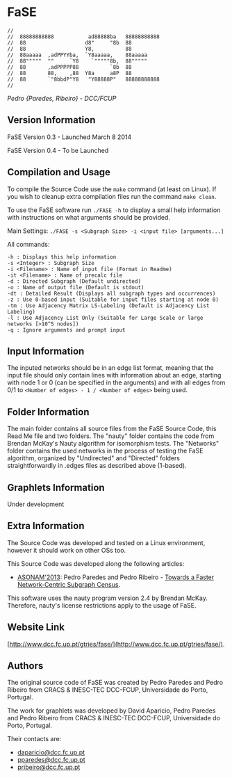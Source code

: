 # FaSE

    //                                                
    //  88888888888           ad88888ba   88888888888  
    //  88                   d8"     "8b  88           
    //  88                   Y8,          88           
    //  88aaaaa  ,adPPYYba,  `Y8aaaaa,    88aaaaa      
    //  88"""""  ""     `Y8    `"""""8b,  88"""""      
    //  88       ,adPPPPP88          `8b  88           
    //  88       88,    ,88  Y8a     a8P  88           
    //  88       `"8bbdP"Y8   "Y88888P"   88888888888  
    //                                                 

_Pedro {Paredes, Ribeiro} - DCC/FCUP_

## Version Information
FaSE Version 0.3 - Launched March 8 2014

FaSE Version 0.4 - To be Launched

## Compilation and Usage
To compile the Source Code use the `make` command (at least on Linux).
If you wish to cleanup extra compilation files run the command `make clean`.

To use the FaSE software run `./FASE -h` to display a small help information
with instructions on what arguments should be provided.

Main Settings: `./FASE -s <Subgraph Size> -i <input file> [arguments...]`

All commands:

    -h : Displays this help information
	-s <Integer> : Subgraph Size
	-i <Filename> : Name of input file (Format in Readme)
	-it <Filename> : Name of precalc file
	-d : Directed Subgraph (Default undirected)
	-o : Name of output file (Default is stdout)
	-dt : Detailed Result (Displays all subgraph types and occurrences)
	-z : Use 0-based input (Suitable for input files starting at node 0)
	-tm : Use Adjacency Matrix LS-Labeling (Default is Adjacency List Labeling)
	-l : Use Adjacency List Only (Suitable for Large Scale or large networks [>10^5 nodes])
	-q : Ignore arguments and prompt input

## Input Information
The inputed networks should be in an edge list format, meaning that the input
file should only contain lines with information about an edge, starting with
node 1 or 0 (can be specified in the arguments) and with all edges from 0/1
to `<Number of edges> - 1 / <Number of edges>` being used.

## Folder Information
The main folder contains all source files from the FaSE Source Code, this Read Me
file and two folders. The "nauty" folder contains the code from Brendan McKay's
Nauty algorithm for isomorphism tests. The "Networks" folder contains the used
networks in the process of testing the FaSE algorithm, organized by "Undirected"
and "Directed" folders straightforwardly in .edges files as described above (1-based).

## Graphlets Information
Under development

## Extra Information
The Source Code was developed and tested on a Linux environment, however it
should work on other OSs too.

This Source Code was developed along the following articles:

* [ASONAM'2013](http://asonam.cpsc.ucalgary.ca/): Pedro Paredes and Pedro Ribeiro - [Towards a Faster
Network-Centric Subgraph Census](http://dl.acm.org/citation.cfm?doid=2492517.2492535).

This software uses the nauty program version 2.4 by Brendan McKay. Therefore, nauty's
license restrictions apply to the usage of FaSE.

## Website Link
[http://www.dcc.fc.up.pt/gtries/fase/](http://www.dcc.fc.up.pt/gtries/fase/).

## Authors
The original source code of FaSE was created by Pedro
Paredes and Pedro Ribeiro from CRACS & INESC-TEC DCC-FCUP,
Universidade do Porto, Portugal.

The work for graphlets was developed by David Aparício, Pedro Paredes
and Pedro Ribeiro from CRACS & INESC-TEC DCC-FCUP, Universidade do
Porto, Portugal.

Their contacts are:

* [daparicio@dcc.fc.up.pt](mailto:daparicio@dcc.fc.up.pt)
* [pparedes@dcc.fc.up.pt](mailto:pparedes@dcc.fc.up.pt)
* [pribeiro@dcc.fc.up.pt](mailto:pribeiro@dcc.fc.up.pt)
